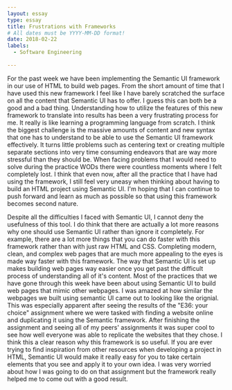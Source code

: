 ```yaml
---
layout: essay
type: essay
title: Frustrations with Frameworks
# All dates must be YYYY-MM-DD format!
date: 2018-02-22
labels:
  - Software Engineering
  
---
```


For the past week we have been implementing the Semantic UI framework in our use of HTML to build web pages. From the short amount of time that I have used this new framework I feel like I have barely scratched the surface on all the content that Semantic UI has to offer. I guess this can both be a good and a bad thing. Understanding how to utilize the features of this new framework to translate into results has been a very frustrating process for me. It really is like learning a programming language from scratch. I think the biggest challenge is the massive amounts of content and new syntax that one has to understand to be able to use the Semantic UI framework effectively. It turns little problems such as centering text or creating multiple separate sections into very time consuming endeavors that are way more stressful than they should be. When facing problems that I would need to solve during the practice WODs there were countless moments where I felt completely lost. I think that even now, after all the practice that I have had using the framework, I still feel very uneasy when thinking about having to build an HTML project using Semantic UI. I'm hoping that I can continue to push forward and learn as much as possible so that using this framework becomes second nature.

Despite all the difficulties I faced with Semantic UI, I cannot deny the usefulness of this tool. I do think that there are actually a lot more reasons why one should use Semantic UI rather than ignore it completely. For example, there are a lot more things that you can do faster with this framework rather than with just raw HTML and CSS. Completing modern, clean, and complex web pages that are much more appealing to the eyes is made way faster with this framework. The way that Semantic UI is set up makes building web pages way easier once you get past the difficult process of understanding all of it's content. Most of the practices that we have gone through this week have been about using Semantic UI to build web pages that mimic other webpages. I was amazed at how similar the webpages we built using semantic UI came out to looking like the orignial. This was especially apparent after seeing the results of the "E36: your choice" assignment where we were tasked with finding a website online and duplicating it using the Semantic framework. After finishing the assignment and seeing all of my peers' assignments it was super cool to see how well everyone was able to replicate the websites that they chose. I think this a clear reason why this framework is so useful. If you are ever trying to find inspiration from other resources when developing a project in HTML, Semantic UI would make it really easy for you to take certain elements that you see and apply it to your own idea. I was very worried about how I was going to do on that assignment but the framework really helped me to come out with a good result. 
